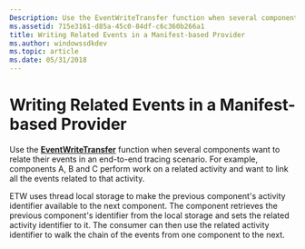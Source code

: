 ```yaml
---
Description: Use the EventWriteTransfer function when several components want to relate their events in an end-to-end tracing scenario.
ms.assetid: 715e3161-d85a-45c0-84df-c6c360b266a1
title: Writing Related Events in a Manifest-based Provider
ms.author: windowssdkdev
ms.topic: article
ms.date: 05/31/2018
---
```


# Writing Related Events in a Manifest-based Provider

Use the [**EventWriteTransfer**](/windows/desktop/api/Evntprov/nf-evntprov-eventwritetransfer) function when several components want to relate their events in an end-to-end tracing scenario. For example, components A, B and C perform work on a related activity and want to link all the events related to that activity.

ETW uses thread local storage to make the previous component's activity identifier available to the next component. The component retrieves the previous component's identifier from the local storage and sets the related activity identifier to it. The consumer can then use the related activity identifier to walk the chain of the events from one component to the next.

 

 



